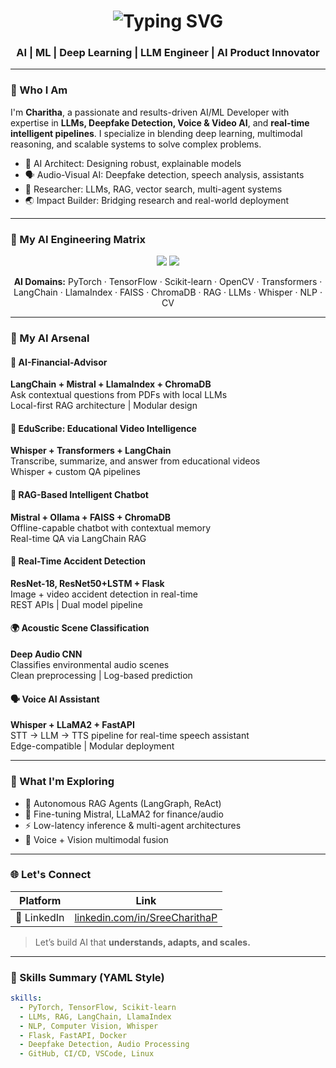 <h1 align="center">
  <img src="https://readme-typing-svg.herokuapp.com?font=Fira+Code&weight=600&size=24&duration=4000&pause=1000&center=true&vCenter=true&width=435&lines=Hi+%F0%9F%91%8B%2C+I'm+Charitha" alt="Typing SVG" />
</h1>
<h3 align="center">AI | ML | Deep Learning | LLM Engineer | AI Product Innovator</h3>

---

### 👤 Who I Am

I'm **Charitha**, a passionate and results-driven AI/ML Developer with expertise in **LLMs, Deepfake Detection, Voice & Video AI**, and **real-time intelligent pipelines**. I specialize in blending deep learning, multimodal reasoning, and scalable systems to solve complex problems.

- 🧠 AI Architect: Designing robust, explainable models
- 🗣️ Audio-Visual AI: Deepfake detection, speech analysis, assistants
- 🧪 Researcher: LLMs, RAG, vector search, multi-agent systems
- 🌏 Impact Builder: Bridging research and real-world deployment

---

### 🔬 My AI Engineering Matrix

<p align="center">
  <img src="https://skillicons.dev/icons?i=python,pytorch,tensorflow,flask,fastapi,docker,git,jupyter,vscode" />  
  <img src="https://skillicons.dev/icons?i=opencv,html,css,react" />
</p>

<p align="center">
  <b>AI Domains:</b> PyTorch · TensorFlow · Scikit-learn · OpenCV · Transformers · LangChain · LlamaIndex · FAISS · ChromaDB · RAG · LLMs · Whisper · NLP · CV
</p>

---

### 🚀 My AI Arsenal

#### 🧾 AI-Financial-Advisor  
**LangChain + Mistral + LlamaIndex + ChromaDB**  
Ask contextual questions from PDFs with local LLMs  
  Local-first RAG architecture | Modular design

#### 🎥 EduScribe: Educational Video Intelligence  
**Whisper + Transformers + LangChain**  
Transcribe, summarize, and answer from educational videos  
  Whisper + custom QA pipelines

#### 🧠 RAG-Based Intelligent Chatbot  
**Mistral + Ollama + FAISS + ChromaDB**  
Offline-capable chatbot with contextual memory  
  Real-time QA via LangChain RAG

#### 🚨 Real-Time Accident Detection  
**ResNet-18, ResNet50+LSTM + Flask**  
Image + video accident detection in real-time  
  REST APIs | Dual model pipeline

#### 🌍 Acoustic Scene Classification  
**Deep Audio CNN**  
Classifies environmental audio scenes  
  Clean preprocessing | Log-based prediction

#### 🗣️ Voice AI Assistant  
**Whisper + LLaMA2 + FastAPI**  
STT → LLM → TTS pipeline for real-time speech assistant  
  Edge-compatible | Modular deployment

---

### 🔬 What I'm Exploring

- 🤖 Autonomous RAG Agents (LangGraph, ReAct)
- 🔄 Fine-tuning Mistral, LLaMA2 for finance/audio
- ⚡ Low-latency inference & multi-agent architectures
- 🧩 Voice + Vision multimodal fusion

---

### 🌐 Let's Connect

| Platform | Link |
|----------|------|
| 💼 LinkedIn | [linkedin.com/in/SreeCharithaP](https://linkedin.com/in/SreeCharithaP) |

> Let’s build AI that **understands, adapts, and scales.**

---

### 🧠 Skills Summary (YAML Style)

```yaml
skills:
  - PyTorch, TensorFlow, Scikit-learn
  - LLMs, RAG, LangChain, LlamaIndex
  - NLP, Computer Vision, Whisper
  - Flask, FastAPI, Docker
  - Deepfake Detection, Audio Processing
  - GitHub, CI/CD, VSCode, Linux
